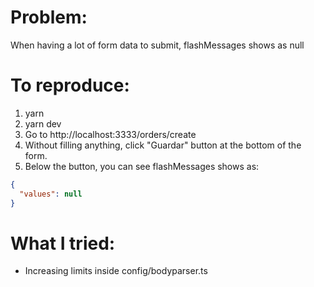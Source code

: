 # Problem: 

When having a lot of form data to submit, flashMessages shows as null

# To reproduce:

1. yarn
2. yarn dev
3. Go to http://localhost:3333/orders/create
4. Without filling anything, click "Guardar" button at the bottom of the form.
5. Below the button, you can see flashMessages shows as:
```json
{
  "values": null
}
```

# What I tried: 
* Increasing limits inside config/bodyparser.ts
